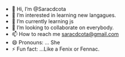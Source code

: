 - 👋 Hi, I’m @Saracdcota
- 👀 I’m interested in learning new langagues. 
- 🌱 I’m currently learning js 
- 💞️ I’m looking to collaborate on everybody.
- 📫 How to reach me saracdcota@gmail.com
- 😄 Pronouns: ... She
- ⚡ Fun fact: ...Like a Fenix or Fennac. 

<!---
Saracdcota/Saracdcota is a ✨ special ✨ repository because its `README.md` (this file) appears on your GitHub profile.
You can click the Preview link to take a look at your changes.
--->
